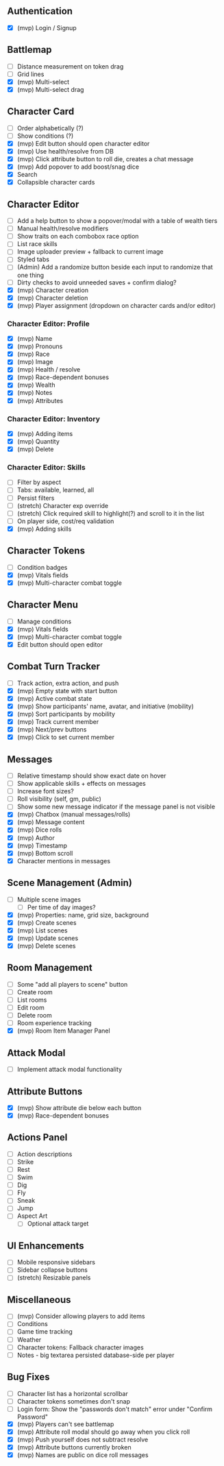 ## Authentication

- [x] (mvp) Login / Signup

## Battlemap

- [ ] Distance measurement on token drag
- [ ] Grid lines
- [x] (mvp) Multi-select
- [x] (mvp) Multi-select drag

## Character Card

- [ ] Order alphabetically (?)
- [ ] Show conditions (?)
- [x] (mvp) Edit button should open character editor
- [x] (mvp) Use health/resolve from DB
- [x] (mvp) Click attribute button to roll die, creates a chat message
- [x] (mvp) Add popover to add boost/snag dice
- [x] Search
- [x] Collapsible character cards

## Character Editor

- [ ] Add a help button to show a popover/modal with a table of wealth tiers
- [ ] Manual health/resolve modifiers
- [ ] Show traits on each combobox race option
- [ ] List race skills
- [ ] Image uploader preview + fallback to current image
- [ ] Styled tabs
- [ ] (Admin) Add a randomize button beside each input to randomize that one thing
- [ ] Dirty checks to avoid unneeded saves + confirm dialog?
- [x] (mvp) Character creation
- [x] (mvp) Character deletion
- [x] (mvp) Player assignment (dropdown on character cards and/or editor)

### Character Editor: Profile

- [x] (mvp) Name
- [x] (mvp) Pronouns
- [x] (mvp) Race
- [x] (mvp) Image
- [x] (mvp) Health / resolve
- [x] (mvp) Race-dependent bonuses
- [x] (mvp) Wealth
- [x] (mvp) Notes
- [x] (mvp) Attributes

### Character Editor: Inventory

- [x] (mvp) Adding items
- [x] (mvp) Quantity
- [x] (mvp) Delete

### Character Editor: Skills

- [ ] Filter by aspect
- [ ] Tabs: available, learned, all
- [ ] Persist filters
- [ ] (stretch) Character exp override
- [ ] (stretch) Click required skill to highlight(?) and scroll to it in the list
- [ ] On player side, cost/req validation
- [x] (mvp) Adding skills

## Character Tokens

- [ ] Condition badges
- [x] (mvp) Vitals fields
- [x] (mvp) Multi-character combat toggle

## Character Menu

- [ ] Manage conditions
- [x] (mvp) Vitals fields
- [x] (mvp) Multi-character combat toggle
- [x] Edit button should open editor

## Combat Turn Tracker

- [ ] Track action, extra action, and push
- [x] (mvp) Empty state with start button
- [x] (mvp) Active combat state
- [x] (mvp) Show participants' name, avatar, and initiative (mobility)
- [x] (mvp) Sort participants by mobility
- [x] (mvp) Track current member
- [x] (mvp) Next/prev buttons
- [x] (mvp) Click to set current member

## Messages

- [ ] Relative timestamp should show exact date on hover
- [ ] Show applicable skills + effects on messages
- [ ] Increase font sizes?
- [ ] Roll visibility (self, gm, public)
- [ ] Show some new message indicator if the message panel is not visible
- [x] (mvp) Chatbox (manual messages/rolls)
- [x] (mvp) Message content
- [x] (mvp) Dice rolls
- [x] (mvp) Author
- [x] (mvp) Timestamp
- [x] (mvp) Bottom scroll
- [x] Character mentions in messages

## Scene Management (Admin)

- [ ] Multiple scene images
  - [ ] Per time of day images?
- [x] (mvp) Properties: name, grid size, background
- [x] (mvp) Create scenes
- [x] (mvp) List scenes
- [x] (mvp) Update scenes
- [x] (mvp) Delete scenes

## Room Management

- [ ] Some "add all players to scene" button
- [ ] Create room
- [ ] List rooms
- [ ] Edit room
- [ ] Delete room
- [ ] Room experience tracking
- [x] (mvp) Room Item Manager Panel

## Attack Modal

- [ ] Implement attack modal functionality

## Attribute Buttons

- [x] (mvp) Show attribute die below each button
- [x] (mvp) Race-dependent bonuses

## Actions Panel

- [ ] Action descriptions
- [ ] Strike
- [ ] Rest
- [ ] Swim
- [ ] Dig
- [ ] Fly
- [ ] Sneak
- [ ] Jump
- [ ] Aspect Art
  - [ ] Optional attack target

## UI Enhancements

- [ ] Mobile responsive sidebars
- [ ] Sidebar collapse buttons
- [ ] (stretch) Resizable panels

## Miscellaneous

- [ ] (mvp) Consider allowing players to add items
- [ ] Conditions
- [ ] Game time tracking
- [ ] Weather
- [ ] Character tokens: Fallback character images
- [ ] Notes - big textarea persisted database-side per player

## Bug Fixes

- [ ] Character list has a horizontal scrollbar
- [ ] Character tokens sometimes don't snap
- [ ] Login form: Show the "passwords don't match" error under "Confirm Password"
- [x] (mvp) Players can't see battlemap
- [x] (mvp) Attribute roll modal should go away when you click roll
- [x] (mvp) Push yourself does not subtract resolve
- [x] (mvp) Attribute buttons currently broken
- [x] (mvp) Names are public on dice roll messages

